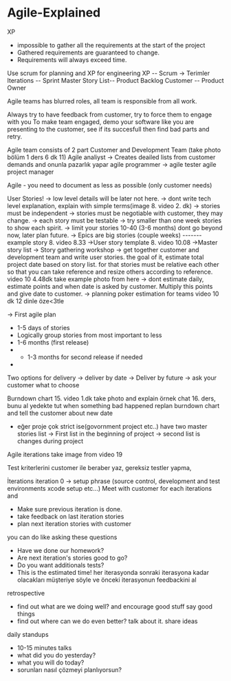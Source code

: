 # Agile-Explained
XP
- impossible to gather all the requirements at the start of the project
- Gathered requirements are guaranteed to change.
- Requirements will always exceed time. 

Use scrum for planning and XP for engineering
XP		 --	 Scrum -> Terimler
Iterations	 --	Sprint
Master Story List--     Product Backlog
Customer	 --	Product Owner

Agile teams has blurred roles, all team is responsible from all work. 

Always try to have feedback from customer, try to force them to engage with you
To make team engaged, demo your software like you are presenting to the customer, see if its succesfull then find 
bad parts and retry.

Agile team consists of 2 part Customer and Development Team (take photo bölüm 1 ders 6 dk 11)
Agile analiyst -> Creates deailed lists from customer demands and onunla pazarlık yapar
agile programmer -> 
agile tester
agile project manager

Agile - you need to document as less as possible (only customer needs)


User Stories!
-> low level details will be later not here.
-> dont write tech level explanation, explain with simple terms(image 8. video 2. dk)
-> stories must be independent
-> stories must be negotiable with customer, they may change.
-> each story must be testable
-> try smaller than one week stories to show each spirit.
-> limit your stories 10-40 (3-6 months) dont go beyond now, later plan future.
-> Epics are big stories (couple weeks)
------- example story 8. video  8.33
->User story template 8. video 10.08 
->Master story list 
-> Story gathering workshop -> get together customer and development team and write user stories.
 the goal of it, estimate total project date based on story list.
for that stories must be relative each other so that you can take reference and resize others according to reference.
video 10 4.48dk take example photo from here
-> dont estimate daily, estimate points and when date is asked by customer. Multiply this points and give date to customer.
-> planning poker estimation for teams video 10 dk 12 dinle öze<3tle

-> First agile plan
- 1-5 days of stories
- Logically group stories from most important to less
- 1-6 months (first release)
- + 1-3 months for second release if needed
- 

Two options for delivery
-> deliver by date
-> Deliver by future 
-> ask your customer what to choose

Burndown chart 15. video 1.dk take photo and explain örnek chat 16. ders, bunu al yedekte tut
when something bad happened replan burndown chart and tell the customer about new date
- eğer proje çok strict ise(govornment project etc..) have two master stories list
-> First list in the beginning of project
-> second list is changes during project 


Agile iterations take image from video 19 

Test kriterlerini customer ile beraber yaz, gereksiz testler yapma, 

İterations
iteration 0 -> setup phrase (source control, development and test environments xcode setup etc...)
Meet with customer for each iterations and
- Make sure previous iteration is done.
- take feedback on last iteration stories
- plan next iteration stories with customer

you can do like asking these questions
- Have we done our homework?
- Are next iteration's stories good to go?
- Do you want additionals tests?
- This is the estimated time!
her iterasyonda sonraki iterasyona kadar olacakları müşteriye söyle ve önceki iterasyonun feedbackini al

retrospective
- find out what are we doing well? and encourage good stuff say good things
- find out where can we do even better? talk about it. share ideas 

daily standups 
- 10-15 minutes talks
- what did you do yesterday?
- what you will do today?
- sorunları nasıl çözmeyi planlıyorsun?


